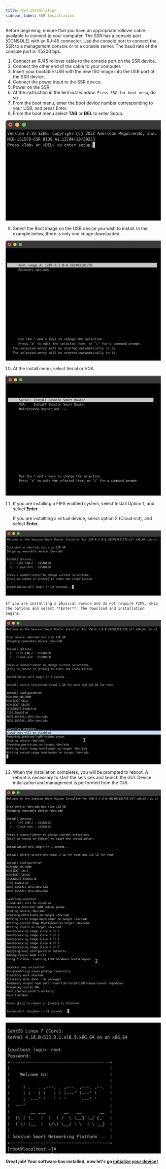 ```yaml
---
title: SSR Installation
sidebar_label: SSR Installation
---
```


Before beginning, ensure that you have an appropriate rollover cable available to connect to your computer. The SSR has a console port (CONSOLE) with an RJ-45 connector. Use the console port to connect the SSR to a management console or to a console server. The baud rate of the console port is 115200 bps.

1. Connect an RJ45 rollover cable to the console port on the SSR device.
2. Connect the other end of the cable to your computer.
3. Insert your bootable USB with the new ISO image into the USB port of the SSR device.
4. Connect the power input to the SSR device.
5. Power on the SSR.
6. At the instruction in the terminal window: `Press ESC for boot menu`, do so.
7. From the boot menu, enter the boot device number corresponding to your USB, and press Enter.
8. From the boot menu select **TAB** or **DEL** to enter Setup.

  ![Boot menu](/img/u-iso1_install_presstab_setup.png)

9. Select the Boot image on the USB device you wish to install. In the example below, there is only one image downloaded. 

  ![Choose Image](/img/u-iso2_choose_image.png)

10. At the Install menu, select Serial or VGA.

  ![Install Type](/img/u-iso3_choose_install_type.png)

11. If you are installing a FIPS enabled system, select Install Option 1, and select **Enter**. 

	If you are installting a virtual device, select option 2 (Cloud-init), and select **Enter**.

  ![Install Options](/img/u-iso4_install_options.png)

	If you are installing a physical device and do not require FIPS, skip the options and select **Enter**. The download and installation begins.

  ![Unpacker](/img/u-iso5_begin_install.png)

12. When the installation completes, you will be prompted to reboot. A reboot is necessary to start the services and launch the GUI. Device intialization and management is performed from the GUI.
  
  ![Unpacker Successful](/img/u-iso6_unpacker_complete.png)


  ![Final Install Screen](/img/u-iso7_serial_install.png)

**Great job! Your software has installed, now let's go [initialize your device!](initialize_u-iso_device.md)**